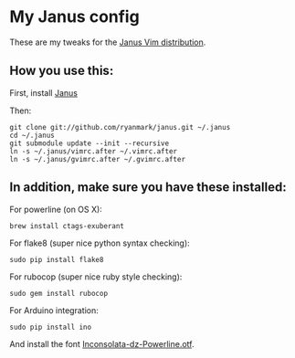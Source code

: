 # My Janus config

These are my tweaks for the [Janus Vim distribution](https://github.com/carlhuda/janus).

## How you use this:

First, install [Janus](https://github.com/carlhuda/janus)

Then:

    git clone git://github.com/ryanmark/janus.git ~/.janus
    cd ~/.janus
    git submodule update --init --recursive
    ln -s ~/.janus/vimrc.after ~/.vimrc.after
    ln -s ~/.janus/gvimrc.after ~/.gvimrc.after

## In addition, make sure you have these installed:

For powerline (on OS X):

    brew install ctags-exuberant

For flake8 (super nice python syntax checking):

    sudo pip install flake8
    
For rubocop (super nice ruby style checking):

    sudo gem install rubocop

For Arduino integration:

    sudo pip install ino

And install the font [Inconsolata-dz-Powerline.otf](https://gist.github.com/raw/1595572/51bdd743cc1cc551c49457fe1503061b9404183f/Inconsolata-dz-Powerline.otf).
